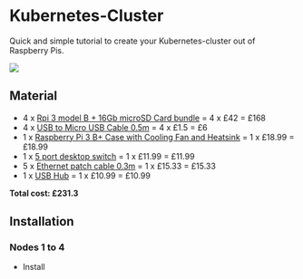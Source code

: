 # Kubernetes-Cluster

Quick and simple tutorial to create your Kubernetes-cluster out of Raspberry Pis.

![](https://github.com/JordiCorbilla/Kubernetes-Cluster/raw/master/IMG_20190216_164142.jpg)

## Material

- 4 x [Rpi 3 model B + 16Gb microSD Card bundle](https://www.modmypi.com/raspberry-pi/set-up-kits/rpi3-model-b-plus-kits/raspberry-pi-3-model-b-plus-and-16gb-microsd-bundle) = 4 x £42 = £168
- 4 x [USB to Micro USB Cable 0.5m](https://www.modmypi.com/raspberry-pi/accessories-198/usb-cables-211/usb-to-micro-usb-cable-0.5m) = 4 x £1.5 = £6
- 1 x [Raspberry Pi 3 B+ Case with Cooling Fan and Heatsink](https://www.amazon.co.uk/gp/product/B07J9VMNBL/ref=ppx_yo_dt_b_asin_title_o02_s00?ie=UTF8&psc=1) = 1 x £18.99 = £18.99
- 1 x [5 port desktop switch](https://www.amazon.co.uk/gp/product/B000FNFSPY/ref=oh_aui_detailpage_o01_s00?ie=UTF8&psc=1) = 1 x £11.99 = £11.99
- 5 x [Ethernet patch cable 0.3m](https://www.amazon.co.uk/5-Color-Meters-Ethernet-GearIt-Network/dp/B00X8EMOKE/ref=sr_1_9?s=computers&ie=UTF8&qid=1469877886&sr=1-9&keywords=ethernet+patch+cable) = 1 x £15.33 = £15.33
- 1 x [USB Hub](https://www.amazon.co.uk/Anker-4-Port-Ultra-Drives-Devices/dp/B00Y25XFGK/ref=sr_1_1?s=computers&ie=UTF8&qid=1551005210&sr=1-1&keywords=usb+hub) = 1 x £10.99 = £10.99

**Total cost: £231.3**

## Installation

### Nodes 1 to 4

- Install 




